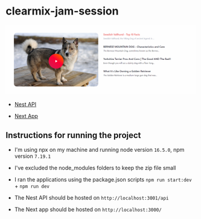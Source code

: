 # clearmix-jam-session

![](./splash.png)

- [Nest API](./api/)

- [Next App](./next/)

## Instructions for running the project

- I'm using npx on my machine and running node version `16.5.0`, npm version `7.19.1`

- I've excluded the node_modules folders to keep the zip file small

- I ran the applications using the package.json scripts `npm run start:dev` + `npm run dev`

- The Nest API should be hosted on `http://localhost:3001/api`

- The Next app should be hosted on `http://localhost:3000/`
